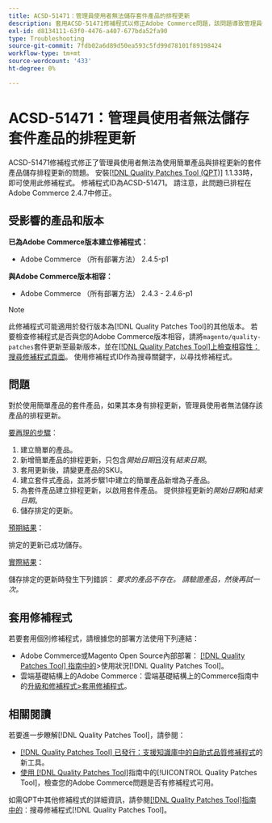 ```yaml
---
title: ACSD-51471：管理員使用者無法儲存套件產品的排程更新
description: 套用ACSD-51471修補程式以修正Adobe Commerce問題，該問題導致管理員使用者無法針對使用簡單產品及排程更新的套件產品儲存排程更新。
exl-id: d8134111-63f0-4476-a407-677bda52fa90
type: Troubleshooting
source-git-commit: 7fdb02a6d89d50ea593c5fd99d78101f89198424
workflow-type: tm+mt
source-wordcount: '433'
ht-degree: 0%

---
```


# ACSD-51471：管理員使用者無法儲存套件產品的排程更新

ACSD-51471修補程式修正了管理員使用者無法為使用簡單產品與排程更新的套件產品儲存排程更新的問題。 安裝[[!DNL Quality Patches Tool (QPT)]](https://experienceleague.adobe.com/zh-hant/docs/commerce-operations/tools/quality-patches-tool/quality-patches-tool-to-self-serve-quality-patches) 1.1.33時，即可使用此修補程式。 修補程式ID為ACSD-51471。 請注意，此問題已排程在Adobe Commerce 2.4.7中修正。

## 受影響的產品和版本

**已為Adobe Commerce版本建立修補程式：**

* Adobe Commerce （所有部署方法） 2.4.5-p1

**與Adobe Commerce版本相容：**

* Adobe Commerce （所有部署方法） 2.4.3 - 2.4.6-p1

>[!NOTE]
>
>此修補程式可能適用於發行版本為[!DNL Quality Patches Tool]的其他版本。 若要檢查修補程式是否與您的Adobe Commerce版本相容，請將`magento/quality-patches`套件更新至最新版本，並在[[!DNL Quality Patches Tool]上檢查相容性：搜尋修補程式頁面](https://experienceleague.adobe.com/tools/commerce-quality-patches/index.html?lang=zh-Hant)。 使用修補程式ID作為搜尋關鍵字，以尋找修補程式。

## 問題

對於使用簡單產品的套件產品，如果其本身有排程更新，管理員使用者無法儲存該產品的排程更新。

<u>要再現的步驟</u>：

1. 建立簡單的產品。
1. 新增簡單產品的排程更新，只包含&#x200B;*開始日期*&#x200B;且沒有&#x200B;*結束日期*。
1. 套用更新後，請變更產品的SKU。
1. 建立套件式產品，並將步驟1中建立的簡單產品新增為子產品。
1. 為套件產品建立排程更新，以啟用套件產品。 提供排程更新的&#x200B;*開始日期*&#x200B;和&#x200B;*結束日期*。
1. 儲存排定的更新。

<u>預期結果</u>：

排定的更新已成功儲存。

<u>實際結果</u>：

儲存排定的更新時發生下列錯誤： *要求的產品不存在。 請驗證產品，然後再試一次。*

## 套用修補程式

若要套用個別修補程式，請根據您的部署方法使用下列連結：

* Adobe Commerce或Magento Open Source內部部署： [[!DNL Quality Patches Tool] 指南中的](/help/tools/quality-patches-tool/usage.md)>使用狀況[!DNL Quality Patches Tool]。
* 雲端基礎結構上的Adobe Commerce：雲端基礎結構上的Commerce指南中的[升級和修補程式>套用修補程式](https://experienceleague.adobe.com/docs/commerce-cloud-service/user-guide/develop/upgrade/apply-patches.html?lang=zh-Hant)。

## 相關閱讀

若要進一步瞭解[!DNL Quality Patches Tool]，請參閱：

* [[!DNL Quality Patches Tool] 已發行：支援知識庫中的自助式品質修補程式](https://experienceleague.adobe.com/zh-hant/docs/commerce-operations/tools/quality-patches-tool/quality-patches-tool-to-self-serve-quality-patches)的新工具。
* [使用 [!DNL Quality Patches Tool]](/help/tools/quality-patches-tool/patches-available-in-qpt/check-patch-for-magento-issue-with-magento-quality-patches.md)指南中的[!UICONTROL Quality Patches Tool]，檢查您的Adobe Commerce問題是否有修補程式可用。


如需QPT中其他修補程式的詳細資訊，請參閱[[!DNL Quality Patches Tool]指南中的](https://experienceleague.adobe.com/tools/commerce-quality-patches/index.html?lang=zh-Hant)：搜尋修補程式[!DNL Quality Patches Tool]。
